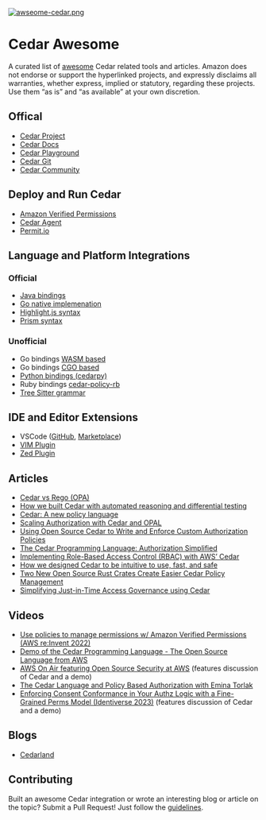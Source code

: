 [![awseome-cedar.png](https://i.postimg.cc/Kz4gVS6Y/awseome-cedar.png)](https://postimg.cc/wy8vyPTK)

# Cedar Awesome

A curated list of [awesome](https://github.com/sindresorhus/awesome) Cedar related tools and articles. Amazon does not endorse or support the hyperlinked projects, and expressly disclaims all warranties, whether express, implied or statutory, regarding these projects. Use them “as is” and “as available” at your own discretion.

## Offical

- [Cedar Project](https://www.cedarpolicy.com/en)  
- [Cedar Docs](https://docs.cedarpolicy.com/)
- [Cedar Playground](https://www.cedarpolicy.com/en/playground)
- [Cedar Git](https://github.com/cedar-policy)
- [Cedar Community](https://io.permit.io/07ATaP)

## Deploy and Run Cedar

- [Amazon Verified Permissions](https://aws.amazon.com/verified-permissions/)
- [Cedar Agent](https://github.com/permitio/cedar-agent)
- [Permit.io](https://www.permit.io/)

## Language and Platform Integrations

### Official

- [Java bindings](https://github.com/cedar-policy/cedar-java)
- [Go native implemenation](https://github.com/cedar-policy/cedar-go)
- [Highlight.js syntax](https://github.com/cedar-policy/highlightjs-cedar)
- [Prism syntax](https://github.com/cedar-policy/prism-cedar)

### Unofficial

- Go bindings [WASM based](https://github.com/Joffref/cedar)
- Go bindings [CGO based](https://github.com/iann0036/cedargo)
- [Python bindings (cedarpy)](https://github.com/k9securityio/cedar-py)
- Ruby bindings [cedar-policy-rb](https://github.com/elct9620/cedar-policy-rb)
- [Tree Sitter grammar](https://github.com/chrnorm/tree-sitter-cedar)

## IDE and Editor Extensions

- VSCode ([GitHub](https://github.com/cedar-policy/vscode-cedar), [Marketplace](https://marketplace.visualstudio.com/items?itemName=cedar-policy.vscode-cedar))
- [VIM Plugin](https://github.com/Dzordzu/vim-cedar)
- [Zed Plugin](https://github.com/chrnorm/zed-cedar)

## Articles

- [Cedar vs Rego (OPA)](https://www.permit.io/blog/opa-vs-cedar)
- [How we built Cedar with automated reasoning and differential testing](https://www.amazon.science/blog/how-we-built-cedar-with-automated-reasoning-and-differential-testing)
- [Cedar: A new policy language](https://onecloudplease.com/blog/cedar-a-new-policy-language)
- [Scaling Authorization with Cedar and OPAL](https://www.permit.io/blog/scaling-authorization-with-cedar-and-opal)
- [Using Open Source Cedar to Write and Enforce Custom Authorization Policies](https://aws.amazon.com/blogs/opensource/using-open-source-cedar-to-write-and-enforce-custom-authorization-policies/)
- [The Cedar Programming Language: Authorization Simplified](https://thenewstack.io/the-cedar-programming-language-authorization-simplified/)
- [Implementing Role-Based Access Control (RBAC) with AWS’ Cedar](https://www.permit.io/blog/cedar-rbac)
- [How we designed Cedar to be intuitive to use, fast, and safe](https://aws.amazon.com/blogs/security/how-we-designed-cedar-to-be-intuitive-to-use-fast-and-safe/)
- [Two New Open Source Rust Crates Create Easier Cedar Policy Management](https://aws.amazon.com/blogs/opensource/easier-cedar-policy-management/)
- [Simplifying Just-in-Time Access Governance using Cedar](https://www.commonfate.io/blog/jit-using-cedar)
  
## Videos

- [Use policies to manage permissions w/ Amazon Verified Permissions (AWS re:Invent 2022)](https://www.youtube.com/watch?v=k6pPcnLuOXY)
- [Demo of the Cedar Programming Language - The Open Source Language from AWS](https://www.youtube.com/watch?v=PzmDYyyA5xM)
- [AWS On Air featuring Open Source Security at AWS](https://www.youtube.com/watch?v=T8X7VDmJkz4) (features discussion of Cedar and a demo)
- [The Cedar Language and Policy Based Authorization with Emina Torlak](https://authorizationinsoftware.auth0.com/public/49/Authorization-in-Software-f9b69587/55f50479)
- [Enforcing Consent Conformance in Your Authz Logic with a Fine-Grained Perms Model (Identiverse 2023)](https://www.youtube.com/watch?v=HnnlGBNur2w) (features discussion of Cedar and a demo)

## Blogs

- [Cedarland](https://cedarland.blog/)

## Contributing

Built an awesome Cedar integration or wrote an interesting blog or article on the topic? Submit a Pull Request! Just follow the [guidelines](https://github.com/cedar-policy/.github/blob/main/CONTRIBUTING.md).
